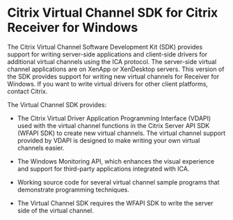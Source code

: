 # Citrix Virtual Channel SDK for Citrix Receiver for Windows


The Citrix Virtual Channel Software Development Kit (SDK) provides
support for writing server-side applications and client-side drivers for
additional virtual channels using the ICA protocol. The server-side
virtual channel applications are on XenApp or XenDesktop servers. This
version of the SDK provides support for writing new virtual channels for
Receiver for Windows. If you want to write virtual drivers for other
client platforms, contact Citrix.

The Virtual Channel SDK provides:

* The Citrix Virtual Driver Application Programming Interface (VDAPI)
used with the virtual channel functions in the Citrix Server API SDK
(WFAPI SDK) to create new virtual channels. The virtual channel
support provided by VDAPI is designed to make writing your own virtual
channels easier.

* The Windows Monitoring API, which enhances the visual experience and
support for third-party applications integrated with ICA.

* Working source code for several virtual channel sample programs that
demonstrate programming techniques.

* The Virtual Channel SDK requires the WFAPI SDK to write the server
side of the virtual channel.

